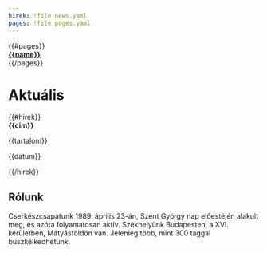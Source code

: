 ```yaml
---
hirek: !file news.yaml
pages: !file pages.yaml
---
```


<section class="two columns hidden" id="submenu-csapatunk">
{{#pages}}
<a href="{{url}}">
<div class="{{color}} card">
<strong>{{name}}</strong>
</div>
</a>
{{/pages}}
</section>

# Aktuális

<section class="two columns">
{{#hirek}}
<div class="card">
<strong>{{cim}}</strong>
<p>{{tartalom}}</p>
<p>{{datum}}</p>
</div>
{{/hirek}}
</section>

## Rólunk

Cserkészcsapatunk 1989. április 23-án, Szent György nap előestéjén alakult meg, és azóta folyamatosan aktív. Székhelyünk Budapesten, a XVI. kerületben, Mátyásföldön van. Jelenleg több, mint 300 taggal büszkélkedhetünk.
